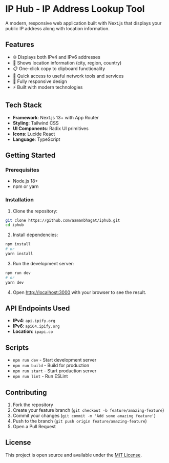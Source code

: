 # IP Hub - IP Address Lookup Tool

A modern, responsive web application built with Next.js that displays your public IP address along with location information.

## Features

- 🌐 Displays both IPv4 and IPv6 addresses
- 📍 Shows location information (city, region, country)
- 📋 One-click copy to clipboard functionality
- 🔗 Quick access to useful network tools and services
- 📱 Fully responsive design
- ⚡ Built with modern technologies

## Tech Stack

- **Framework**: Next.js 13+ with App Router
- **Styling**: Tailwind CSS
- **UI Components**: Radix UI primitives
- **Icons**: Lucide React
- **Language**: TypeScript

## Getting Started

### Prerequisites

- Node.js 18+ 
- npm or yarn

### Installation

1. Clone the repository:
```bash
git clone https://github.com/aamanbhagat/iphub.git
cd iphub
```

2. Install dependencies:
```bash
npm install
# or
yarn install
```

3. Run the development server:
```bash
npm run dev
# or
yarn dev
```

4. Open [http://localhost:3000](http://localhost:3000) with your browser to see the result.

## API Endpoints Used

- **IPv4**: `api.ipify.org`
- **IPv6**: `api64.ipify.org`
- **Location**: `ipapi.co`

## Scripts

- `npm run dev` - Start development server
- `npm run build` - Build for production
- `npm run start` - Start production server
- `npm run lint` - Run ESLint

## Contributing

1. Fork the repository
2. Create your feature branch (`git checkout -b feature/amazing-feature`)
3. Commit your changes (`git commit -m 'Add some amazing feature'`)
4. Push to the branch (`git push origin feature/amazing-feature`)
5. Open a Pull Request

## License

This project is open source and available under the [MIT License](LICENSE).
